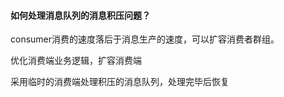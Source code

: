 #### 如何处理消息队列的消息积压问题？

consumer消费的速度落后于消息生产的速度，可以扩容消费者群组。

优化消费端业务逻辑，扩容消费端

采用临时的消费端处理积压的消息队列，处理完毕后恢复
